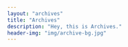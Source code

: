 ```yaml
---
layout: "archives"
title: "Archives"
description: "Hey, this is Archives."
header-img: "img/archive-bg.jpg"
---
```

